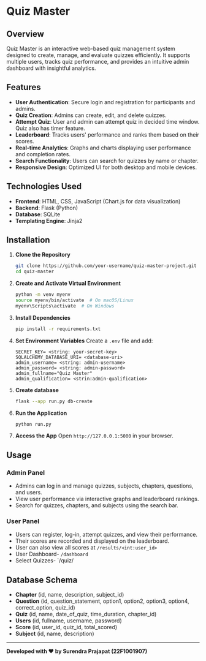 # Quiz Master

## Overview
Quiz Master is an interactive web-based quiz management system designed to create, manage, and evaluate quizzes efficiently. It supports multiple users, tracks quiz performance, and provides an intuitive admin dashboard with insightful analytics.

## Features
- **User Authentication**: Secure login and registration for participants and admins.
- **Quiz Creation**: Admins can create, edit, and delete quizzes.
- **Attempt Quiz**: User and admin can attempt quiz in decided time window. Quiz also has timer feature.
- **Leaderboard**: Tracks users' performance and ranks them based on their scores.
- **Real-time Analytics**: Graphs and charts displaying user performance and completion rates.
- **Search Functionality**: Users can search for quizzes by name or chapter.
- **Responsive Design**: Optimized UI for both desktop and mobile devices.

## Technologies Used
- **Frontend**: HTML, CSS, JavaScript (Chart.js for data visualization)
- **Backend**: Flask (Python)
- **Database**: SQLite
- **Templating Engine**: Jinja2

## Installation
1. **Clone the Repository**
   ```bash
   git clone https://github.com/your-username/quiz-master-project.git
   cd quiz-master
   ```
2. **Create and Activate Virtual Environment**
   ```bash
   python -m venv myenv
   source myenv/bin/activate  # On macOS/Linux
   myenv\Scripts\activate  # On Windows
   ```
3. **Install Dependencies**
   ```bash
   pip install -r requirements.txt
   ```
4. **Set Environment Variables**
   Create a `.env` file and add:
   ```
   SECRET_KEY= <string: your-secret-key>
   SQLALCHEMY_DATABASE_URI= <database-uri>
   admin_username= <string: admin-username>
   admin_password= <string: admin-password>
   admin_fullname="Quiz Master"
   admin_qualification= <strin:admin-qualification>
   ```
5. **Create database**
   ```bash
   flask --app run.py db-create
   ```

6. **Run the Application**
   ```bash
   python run.py
   ```
7. **Access the App**
   Open `http://127.0.0.1:5000` in your browser.

## Usage
### Admin Panel
- Admins can log in and manage quizzes, subjects, chapters, questions, and users.
- View user performance via interactive graphs and leaderboard rankings.
- Search for quizzes, chapters, and subjects using the search bar.

### User Panel
- Users can register, log-in, attempt quizzes, and view their performance.
- Their scores are recorded and displayed on the leaderboard.
- User can also view all scores at `/results/<int:user_id>`
- User Dashboard- `/dashboard`
- Select Quizzes- `/quiz/

## Database Schema
- **Chapter** (id, name, description, subject_id)
- **Question** (id, question_statement, option1, option2, option3, option4, correct_option, quiz_id)
- **Quiz** (id, name, date_of_quiz, time_duration, chapter_id)
- **Users** (id, fullname, username, password)
- **Score** (id, user_id, quiz_id, total_scored)
- **Subject** (id, name, description)



---
**Developed with ❤️ by Surendra Prajapat (22F1001907)**

